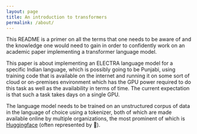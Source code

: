 ```yaml
---
layout: page
title: An introduction to transformers
permalink: /about/
---
```


This README is a primer on all the terms that one needs to be aware of and the knowledge one would need to gain in order to confidently work on an academic paper implementing a transformer language model.

This paper is about implementing an ELECTRA language model for a specific Indian language, which is possibly going to be Punjabi, using training code that is available on the internet and running it on some sort of cloud or on-premises environment which has the GPU power required to do this task as well as the availability in terms of time. The current expectation is that such a task takes days on a single GPU.

The language model needs to be trained on an unstructured corpus of data in the language of choice using a tokenizer, both of which are made available online by multiple organizations, the most prominent of which is [Huggingface](https://huggingface.co) (often represented by 🤗).
